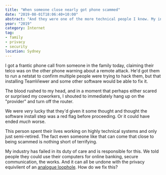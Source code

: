 ```yaml
---
title: "When someone close nearly got phone scammed"
date: "2019-08-01T18:06:40+10:00"
abstract: "And they were one of the more technical people I knew. My industry is clearly failing people."
year: "2019"
category: Internet
tag:
- family
- privacy
- security
location: Sydney
---
```

I got a frantic phone call from someone in the family today, claiming their telco was on the other phone warning about a remote attack. He'd got them to run a netstat to confirm multiple people were trying to hack them, but that installing TeamViewer and some other software would be able to fix it.

The blood rushed to my head, and in a moment that perhaps either scared or surprised my coworkers, I shouted to immediately hang up on the "provider" and turn off the router.

We were *very* lucky that they'd given it some thought and thought the software install step was a red flag before proceeding. Or it could have ended *much* worse.

This person spent their lives working on highly technical systems and only just semi-retired. The fact even someone like that can come that close to being scammed is nothing short of terrifying.

My industry has failed in its duty of care and is responsible for this. We told people they could use their computers for online banking, secure communication, the works. And it can all be undone with the privacy equivilent of an [analogue loophole](https://en.wikipedia.org/wiki/Analog_hole). How do we fix this?

